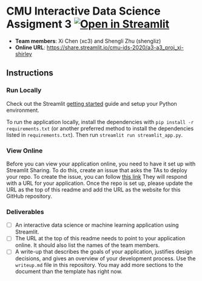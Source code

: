 # CMU Interactive Data Science Assigment 3 [![Open in Streamlit](https://static.streamlit.io/badges/streamlit_badge_black_white.svg)](https://share.streamlit.io/cmu-ids-2020/a3-a3_proj_xi-shirley)

* **Team members**: Xi Chen (xc3) and Shengli Zhu (shengliz)
* **Online URL**: https://share.streamlit.io/cmu-ids-2020/a3-a3_proj_xi-shirley

## Instructions

### Run Locally

Check out the Streamlit [getting started](https://docs.streamlit.io/en/stable/getting_started.html) guide and setup your Python environment.

To run the application locally, install the dependencies with `pip install -r requirements.txt` (or another preferred method to install the dependencies listed in `requirements.txt`). Then run `streamlit run streamlit_app.py`.

### View Online

Before you can view your application online, you need to have it set up with Streamlit Sharing. To do this, create an issue that asks the TAs to deploy your repo. To create the issue, you can follow [this link](../../issues/new?body=Dear+TAs%2C+please+add+our+repo+to+Streamlit+sharing+and+then+respond+to+this+issue+with+the+URL+to+the+deployed+application.&title=Setup+Streamlit+sharing&assignees=aditya5558,kunalkhadilkar,erbmoth) They will respond with a URL for your application. Once the repo is set up, please update the URL as the top of this readme and add the URL as the website for this GitHub repository.

### Deliverables

- [ ] An interactive data science or machine learning application using Streamlit.
- [ ] The URL at the top of this readme needs to point to your application online. It should also list the names of the team members. 
- [ ] A write-up that describes the goals of your application, justifies design decisions, and gives an overview of your development process. Use the `writeup.md` file in this repository. You may add more sections to the document than the template has right now.
